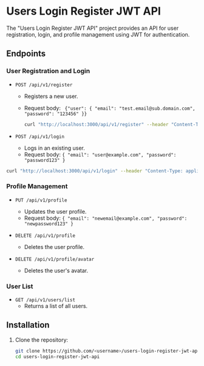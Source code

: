 # Users Login Register JWT API

The "Users Login Register JWT API" project provides an API for user registration, login, and profile management using JWT for authentication.

## Endpoints

### User Registration and Login

- `POST /api/v1/register`
  - Registers a new user.
  - Request body: ` {"user": {
        "email": "test.email@sub.domain.com",
        "password": "123456"
    }}`

    ```sh
    curl "http://localhost:3000/api/v1/register" --header "Content-Type: application/json" --data-raw "{\"user\": {\"email\": \"test.email@sub.domain.com\", \"password\": \"123456\"}}"
    ```

- `POST /api/v1/login`
  - Logs in an existing user.
  - Request body: `{ "email": "user@example.com", "password": "password123" }`

 ```sh
curl "http://localhost:3000/api/v1/login" --header "Content-Type: application/json" --data-raw "{\"email\": \"test@abv.bg\", \"password\": \"123456\"}"
```

### Profile Management

- `PUT /api/v1/profile`
  - Updates the user profile.
  - Request body: `{ "email": "newemail@example.com", "password": "newpassword123" }`

- `DELETE /api/v1/profile`
  - Deletes the user profile.

- `DELETE /api/v1/profile/avatar`
  - Deletes the user's avatar.

### User List

- `GET /api/v1/users/list`
  - Returns a list of all users.

## Installation

1. Clone the repository:
   ```sh
   git clone https://github.com/<username>/users-login-register-jwt-api.git
   cd users-login-register-jwt-api
